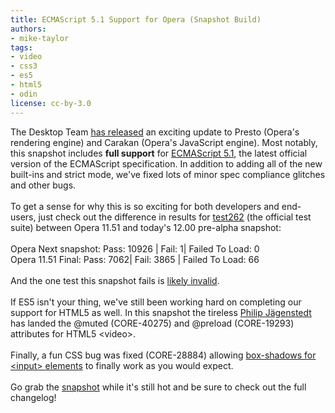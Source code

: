 ```yaml
---
title: ECMAScript 5.1 Support for Opera (Snapshot Build)
authors:
- mike-taylor
tags:
- video
- css3
- es5
- html5
- odin
license: cc-by-3.0
---
```

The Desktop Team <a href="http://my.opera.com/desktopteam/blog/2011/09/13/es5">has released</a> an exciting update to Presto (Opera&#39;s rendering engine) and Carakan (Opera&#39;s JavaScript engine). Most notably, this snapshot includes <strong>full support</strong> for <a href="http://www.ecmascript.org/" target="_blank">ECMAScript 5.1</a>, the latest official version of the ECMAScript specification. In addition to adding all of the new built-ins and strict mode, we&#39;ve fixed lots of minor spec compliance glitches and other bugs.<br/><br/>To get a sense for why this is so exciting for both developers and end-users, just check out the difference in results for <a href="http://test262.ecmascript.org/">test262</a> (the official test suite) between Opera 11.51 and today&#39;s 12.00 pre-alpha snapshot:<br/><br/>Opera Next snapshot:  Pass: 10926 | Fail: 1| Failed To Load: 0<br/>Opera 11.51 Final:  Pass: 7062| Fail: 3865 | Failed To Load: 66<br/><br/>And the one test this snapshot fails is <a href="https://bugs.ecmascript.org/show_bug.cgi?id=179" target="_blank">likely invalid</a>.<br/><br/>If ES5 isn&#39;t your thing, we&#39;ve still been working hard on completing our support for HTML5 as well. In this snapshot the tireless <a href="http://twitter.com/foolip">Philip Jägenstedt</a> has landed the @muted (CORE-40275) and @preload (CORE-19293) attributes for HTML5 &lt;video&gt;.<br/><br/>Finally, a fun CSS bug was fixed (CORE-28884) allowing <a href="http://jsfiddle.net/p4zuZ/">box-shadows for &lt;input&gt; elements</a> to finally work as you would expect.<br/><br/>Go grab the <a href="http://my.opera.com/desktopteam/blog/2011/09/13/es5">snapshot</a> while it&#39;s still hot and be sure to check out the full changelog!
